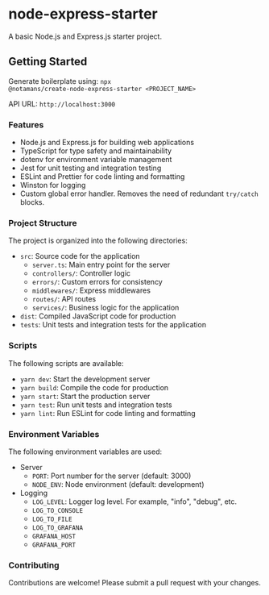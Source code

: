 # node-express-starter

A basic Node.js and Express.js starter project.

## Getting Started

Generate boilerplate using:
<code>npx @notamans/create-node-express-starter <PROJECT_NAME></code>

API URL: `http://localhost:3000`

### Features

- Node.js and Express.js for building web applications
- TypeScript for type safety and maintainability
- dotenv for environment variable management
- Jest for unit testing and integration testing
- ESLint and Prettier for code linting and formatting
- Winston for logging
- Custom global error handler. Removes the need of redundant `try/catch` blocks.

### Project Structure

The project is organized into the following directories:

- `src`: Source code for the application
  - `server.ts`: Main entry point for the server
  - `controllers/`: Controller logic
  - `errors/`: Custom errors for consistency
  - `middlewares/`: Express middlewares
  - `routes/`: API routes
  - `services/`: Business logic for the application
- `dist`: Compiled JavaScript code for production
- `tests`: Unit tests and integration tests for the application

### Scripts

The following scripts are available:

- `yarn dev`: Start the development server
- `yarn build`: Compile the code for production
- `yarn start`: Start the production server
- `yarn test`: Run unit tests and integration tests
- `yarn lint`: Run ESLint for code linting and formatting

### Environment Variables

The following environment variables are used:

- Server
  - `PORT`: Port number for the server (default: 3000)
  - `NODE_ENV`: Node environment (default: development)
- Logging
  - `LOG_LEVEL`: Logger log level. For example, "info", "debug", etc.
  - `LOG_TO_CONSOLE`
  - `LOG_TO_FILE`
  - `LOG_TO_GRAFANA`
  - `GRAFANA_HOST`
  - `GRAFANA_PORT`

### Contributing

Contributions are welcome! Please submit a pull request with your changes.
